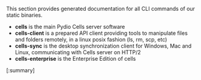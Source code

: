 This section provides generated documentation for all CLI commands of our static binaries.

- **cells** is the main Pydio Cells server software
- **cells-client** is a prepared API client providing tools to manipulate files and folders remotely, in a linux posix fashion (ls, rm, scp, etc)
- **cells-sync** is the desktop synchronization client for Windows, Mac and Linux, communicating with Cells server on HTTP/2
- **cells-enterprise** is the Enterprise Edition of cells

[:summary]
